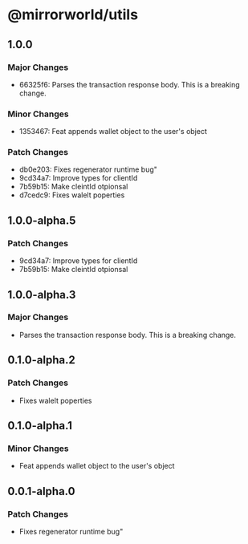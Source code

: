 # @mirrorworld/utils

## 1.0.0

### Major Changes

- 66325f6: Parses the transaction response body. This is a breaking change.

### Minor Changes

- 1353467: Feat appends wallet object to the user's object

### Patch Changes

- db0e203: Fixes regenerator runtime bug"
- 9cd34a7: Improve types for clientId
- 7b59b15: Make cleintId otpionsal
- d7cedc9: Fixes walelt poperties

## 1.0.0-alpha.5

### Patch Changes

- 9cd34a7: Improve types for clientId
- 7b59b15: Make cleintId otpionsal

## 1.0.0-alpha.3

### Major Changes

- Parses the transaction response body. This is a breaking change.

## 0.1.0-alpha.2

### Patch Changes

- Fixes walelt poperties

## 0.1.0-alpha.1

### Minor Changes

- Feat appends wallet object to the user's object

## 0.0.1-alpha.0

### Patch Changes

- Fixes regenerator runtime bug"
